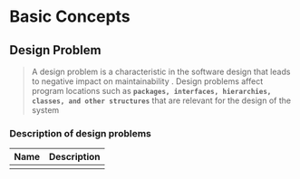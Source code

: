 # Basic Concepts
## Design Problem
>A design problem is a characteristic in the software
design that leads to negative impact on maintainability .
Design problems affect program locations such as **`packages, interfaces, hierarchies, classes, and other structures`** that are relevant for the design of the system

### Description of design problems
|  Name | Description |
|--|--|
|  |  |

<!--stackedit_data:
eyJoaXN0b3J5IjpbLTEyMjM5NzgzNzNdfQ==
-->